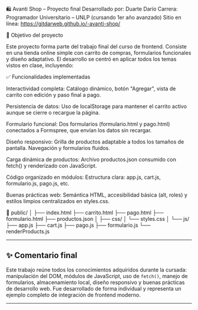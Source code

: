 🛍️ Avanti Shop – Proyecto final
Desarrollado por: Duarte Darío
Carrera: Programador Universitario – UNLP (cursando 1er año avanzado)
Sitio en línea: https://gitdarweb.github.io/-avanti-shop/


📌 Objetivo del proyecto

Este proyecto forma parte del trabajo final del curso de frontend. Consiste en una tienda online simple con carrito de compras, formularios funcionales y diseño adaptativo. El desarrollo se centró en aplicar todos los temas vistos en clase, incluyendo:


✅ Funcionalidades implementadas

Interactividad completa:	Catálogo dinámico, botón "Agregar", vista de carrito con edición y paso final a pago.

Persistencia de datos:	Uso de localStorage para mantener el carrito activo aunque se cierre o recargue la página.

Formulario funcional:	Dos formularios (formulario.html y pago.html) conectados a Formspree, que envían los datos sin recargar.

Diseño responsivo:	Grilla de productos adaptable a todos los tamaños de pantalla. Navegación y formularios fluidos.

Carga dinámica de productos:	Archivo productos.json consumido con fetch() y renderizado con JavaScript.

Código organizado en módulos:	Estructura clara: app.js, cart.js, formulario.js, pago.js, etc.

Buenas prácticas web:	Semántica HTML, accesibilidad básica (alt, roles) y estilos limpios centralizados en styles.css.


📁 public/
│
├── index.html
├── carrito.html
├── pago.html
├── formulario.html
├── productos.json
│
├── css/
│   └── styles.css
│
└── js/
    ├── app.js
    ├── cart.js
    ├── pago.js
    ├── formulario.js
    └── renderProducts.js


---

## ✨ Comentario final

Este trabajo reúne todos los conocimientos adquiridos durante la cursada: manipulación del DOM, módulos de JavaScript, uso de `fetch()`, manejo de formularios, almacenamiento local, diseño responsivo y buenas prácticas de desarrollo web. Fue desarrollado de forma individual y representa un ejemplo completo de integración de frontend moderno.

---

